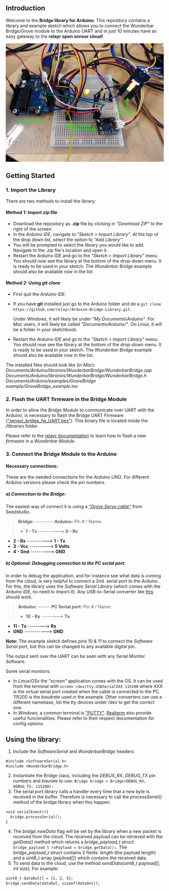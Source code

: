 Introduction
------------
Welcome to the **Bridge library for Arduino**.
This repository contains a library and example sketch which allows you to connect the Wunderbar Bridge/Grove module to the Arduino UART and in just 10 minutes have an easy gateway to the **relayr open sensor cloud!**

![Picture of the example](./README/arduinoBridge.gif)

## Getting Started
### 1. Import the Library

There are two methods to install the library:

#### Method 1: Import *zip* file
* Download the repository as **.zip** file by clicking in *"Download ZIP"* to the right of the screen.
* In the *Arduino IDE*, navigate to *"Sketch > Import Library"*. At the top of the drop down list, select the option to *"Add Library''*.
* You will be prompted to select the library you would like to add. Navigate to the *.zip* file's location and open it.
* Restart the *Arduino IDE* and go to the *"Sketch > Import Library"* menu. You should now see the library at the bottom of the drop-down menu. It is ready to be used in your sketch. The *Wunderbar Bridge* example should also be available now in the list.

#### Method 2: Using *git clone*
* First quit the *Arduino IDE*.
* If you have **git** installed just go to the Arduino folder and do a `git clone https://github.com/relayr/Arduino-Bridge-Library.git`.

    Under *Windows*, it will likely be under *"My Documents\Arduino\"*. For *Mac* users, it will likely be called *"Documents/Arduino/"*. On *Linux*, it will be a folder in your sketchbook.
* Restart the *Arduino IDE* and go to the *"Sketch > Import Library"* menu. You should now see the library at the bottom of the drop-down menu. It is ready to be used in your sketch. The *Wunderbar Bridge* example should also be available now in the list.

The installed files should look like (in *Mac*):
*Documents/Arduino/libraries/WunderbarBridge/WunderbarBridge.cpp*
*Documents/Arduino/libraries/WunderbarBridge/WunderbarBridge.h*
*Documents/Arduino/examples/GroveBridge example/GroveBridge_example.ino*

### 2. Flash the UART firmware in the Bridge Module
In order to allow the *Bridge Module* to communicate over UART with the *Arduino*, is necessary to flash the Bridge UART Firmware (["sensor\_bridge\_fw\_UART.hex"](https://github.com/relayr/Arduino-Bridge-Library/blob/master/libraries/WunderbarBridge/sensor_bridge_fw_UART.hex)). This binary file is located inside the */libraries* folder.

Please refer to the [relayr documentation](https://developer.relayr.io/documents/Welcome/Introduction) to learn how to flash a new *firmware* in a *Wunderbar Module*.

### 3. Connect the Bridge Module to the Arduino
#### Necessary connections:
These are the needed connections for the *Arduino UNO*. For different Arduino versions please check the *pin* numbers.

##### a) Connection to the Bridge:
The easiest way of connect it is using a [*"Grove Servo cable"*](http://www.seeedstudio.com/depot/grove-branch-cable-for-servo5pcs-pack-p-753.html?cPath=178_179) from Seedstudio.

> **Bridge:** --------- **Arduino:**
Pin # / Name:

> *  **1 - Tx** ----------> **0 - Rx**
* **2 - Rx** ----------> **1 - Tx**
* **3 - Vcc** ---------> **5 Volts**
* **4  - Gnd** ---------> **GND**

##### b) Optional: Debugging connection to the PC serial port:
In order to debug the application, and for instance see what data is coming from the cloud, is very helpful to connect a 2nd. serial port to the *Arduino*. For this, the library uses the *Software Serial Library* (which comes with the *Arduino IDE*, no need to import it). Any USB-to-Serial converter like [this](http://www.amazon.com/PL2303HX-RS232-Cable-Module-Converter/dp/B008AGDTA4) should work.

> **Arduino:** ------ **PC Serial port:**
Pin # / Name:

> *  **10 - Rx** --------> **Tx**
* **11 - Tx** --------> **Rx**
* **GND** -----------> **GND**

**Note:** The example sketch defines *pins* 10 & 11 to connect the *Software Serial* port, but this can be changed to any available digital pin.

The output sent over the UART can be seen with any Serial Monitor Software.

Some serial monitors:

* In *Linux/OSx* the *"screen"* application comes with the OS. It can be used from the terminal with `screen /dev/tty.USBSerialXXX 115200` where XXX is the virtual serial port created when the cable is connected to the PC. 115200 is the *baudrate* used in the example. Other converters can use a different namebase, list the tty devices under */dev* to get the correct one.
* In *Windows*, a common terminal is ["PUTTY"](http://www.putty.org/). [Realterm](http://realterm.sourceforge.net/) also provide useful funcionalities. Please refer to their respect documentation for config options.

## Using the library:

1. Include the *SoftwareSerial* and *WunderbarBridge* headers:
```
#include <SoftwareSerial.h>
#include <WunderbarBridge.h>
```
2. Instantiate the Bridge class, including the *DEBUX_RX*, *DEBUG_TX* pin numbers and *baurate* to use: `Bridge bridge = Bridge(DEBUG_RX, DEBUG_TX, 115200);`
3. The serial port library calls a handler every time that a new byte is received in the buffer. Therefore is necessary to call the *processSerial()* method of the bridge library when this happen:
```
void serialEvent(){
  bridge.processSerial();
}
```
4. The *bridge.newData* flag will be set by the library when a new packet is received from the cloud. The received payload can be retrieved with the *getData()* method which returns a *bridge_payload_t* struct: `bridge_payload_t rxPayload = bridge.getData();`.
The *bridge_payload_t* struct contains 2 fields: *length* (the payload length) and a uint8_t array (*payload[]*) which contains the received data.
5. To send data to the cloud, use the method *sendData(uint8_t payload[], int size);*
    For example:
```
uint8_t dataOut[] = {1, 2, 3};
bridge.sendData(dataOut, sizeof(dataOut));
```
